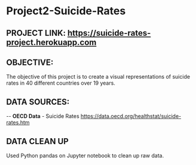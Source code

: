# Project2-Suicide-Rates

## PROJECT LINK: https://suicide-rates-project.herokuapp.com

## OBJECTIVE:

The objective of this project is to create a visual representations of suicide rates in 40 different countries over 19 years. 

## DATA SOURCES:

-- **OECD Data** - Suicide Rates https://data.oecd.org/healthstat/suicide-rates.htm

## DATA CLEAN UP

Used Python pandas on Jupyter notebook to clean up raw data.


